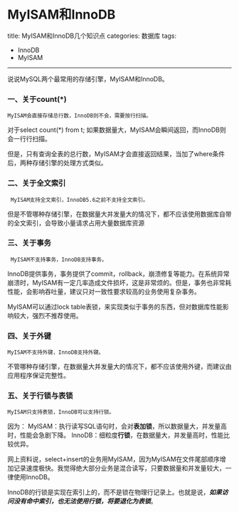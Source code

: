 # MyISAM和InnoDB

title: MyISAM和InnoDB几个知识点
categories: 数据库
tags:
  - InnoDB
  - MyISAM
---
说说MySQL两个最常用的存储引擎，MyISAM和InnoDB。
### 一、关于count(*)
```
MyISAM会直接存储总行数，InnoDB则不会，需要按行扫描。
```
对于select count(*) from t; 如果数据量大，MyISAM会瞬间返回，而InnoDB则会一行行扫描。

但是，只有查询全表的总行数，MyISAM才会直接返回结果，当加了where条件后，两种存储引擎的处理方式类似。

### 二、关于全文索引

``` 
 MyISAM支持全文索引，InnoDB5.6之前不支持全文索引。
```


但是不管哪种存储引擎，在数据量大并发量大的情况下，都不应该使用数据库自带的全文索引，会导致小量请求占用大量数据库资源

### 三、关于事务
```
 MyISAM不支持事务，InnoDB支持事务。  
```
InnoDB提供事务，事务提供了commit，rollback，崩溃修复等能力。在系统异常崩溃时，MyISAM有一定几率造成文件损坏，这是非常烦的。但是，事务也非常耗性能，会影响吞吐量，建议只对一致性要求较高的业务使用复杂事务。

MyISAM可以通过lock table表锁，来实现类似于事务的东西，但对数据库性能影响较大，强烈不推荐使用。
### 四、关于外键
```
MyISAM不支持外键，InnoDB支持外键。
```
不管哪种存储引擎，在数据量大并发量大的情况下，都不应该使用外键，而建议由应用程序保证完整性。

### 五、关于行锁与表锁
```
MyISAM只支持表锁，InnoDB可以支持行锁。
```
因为：
MyISAM：执行读写SQL语句时，会对**表加锁**，所以数据量大，并发量高时，性能会急剧下降。
InnoDB：细粒度**行锁**，在数据量大，并发量高时，性能比较优异。

网上资料说，select+insert的业务用MyISAM，因为MyISAM在文件尾部顺序增加记录速度极快。我觉得绝大部分业务是混合读写，只要数据量和并发量较大，一律使用InnoDB。


InnoDB的行锁是实现在索引上的，而不是锁在物理行记录上。也就是说，***如果访问没有命中索引，也无法使用行锁，将要退化为表锁***。






